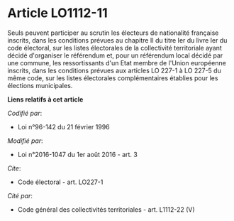 # Article LO1112-11

Seuls peuvent participer au scrutin les électeurs de nationalité française inscrits, dans les conditions prévues au chapitre
II du titre Ier du livre Ier du code électoral, sur les listes électorales de la collectivité territoriale ayant décidé
d'organiser le référendum et, pour un référendum local décidé par une commune, les ressortissants d'un Etat membre de l'Union
européenne inscrits, dans les conditions prévues aux articles LO 227-1 à LO 227-5 du même code, sur les listes électorales
complémentaires établies pour les élections municipales.

**Liens relatifs à cet article**

_Codifié par_:

  - Loi n°96-142 du 21 février 1996

_Modifié par_:

  - Loi n°2016-1047 du 1er août 2016 - art. 3

_Cite_:

  - Code électoral - art. LO227-1

_Cité par_:

  - Code général des collectivités territoriales - art. L1112-22 (V)
